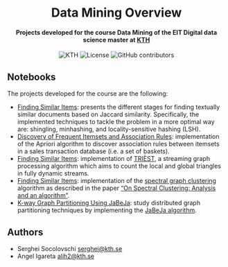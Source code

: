 <h1 align="center">Data Mining Overview</h1>
<h4 align="center">Projects developed for the course Data Mining of the EIT Digital data science master at <a href="https://www.kth.se/en">KTH</a></h4>

<p align="center">
  <img alt="KTH" src="https://img.shields.io/badge/EIT%20Digital-KTH-%231954a6?style=flat-square" />  
  <img alt="License" src="https://img.shields.io/github/license/angeligareta/data-mining-overview?style=flat-square" />
  <img alt="GitHub contributors" src="https://img.shields.io/github/contributors/angeligareta/data-mining-overview?style=flat-square" />
</p>

## Notebooks 
The projects developed for the course are the following:
- [Finding Similar Items](homework-1/): presents the different stages for finding textually similar documents based on Jaccard similarity. Specifically, the implemented techniques to tackle the problem in a more optimal way are: shingling, minhashing, and locality-sensitive hashing (LSH).
- [Discovery of Frequent Itemsets and Association Rules](homework-2/): implementation of the Apriori algorithm to discover association rules between itemsets in a sales transaction database (i.e. a set of baskets).
- [Finding Similar Items](homework-3/): implementation of [TRIÈST](https://www.kdd.org/kdd2016/papers/files/rfp0465-de-stefaniA.pdf), a streaming graph processing algorithm which aims to count the local and global triangles in fully dynamic streams.
- [Finding Similar Items](homework-4/): implementation of the [spectral graph clustering](https://www.absolutdata.com/learn-analytics-whitepapers-webinars/spectral-clustering/) algorithm as described in the paper [“On Spectral Clustering: Analysis and an algorithm”](http://ai.stanford.edu/~ang/papers/nips01-spectral.pdf).
- [K-way Graph Partitioning Using JaBeJa](https://github.com/angeligareta/graph-partitioning-jabeja): study distributed graph partitioning techniques by implementing the [JaBeJa algorithm](http://www.diva-portal.org/smash/get/diva2:668109/FULLTEXT01.pdf).

## Authors
- Serghei Socolovschi [serghei@kth.se](mailto:serghei@kth.se)
- Angel Igareta [alih2@kth.se](mailto:alih2@kth.se) 
